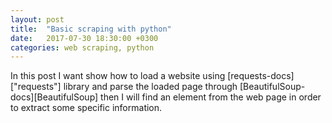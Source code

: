 ```yaml
---
layout: post
title:  "Basic scraping with python"
date:   2017-07-30 18:30:00 +0300
categories: web scraping, python
---
```

In this post I want show how to load a website using [requests-docs]["requests"] library and parse the loaded page through [BeautifulSoup-docs][BeautifulSoup] then I will find an element from the web page in order to extract some specific information.


[requests-docs]:
[BeautifulSoup-docs]:
